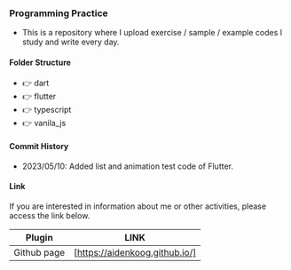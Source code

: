 ### Programming Practice

- This is a repository where I upload exercise / sample / example codes I study and write every day.

#### Folder Structure

- 👉 dart
- 👉 flutter
- 👉 typescript
- 👉 vanila_js

#### Commit History

- 2023/05/10: Added list and animation test code of Flutter.

#### Link

If you are interested in information about me or other activities, please access the link below.

| Plugin      | LINK                           |
| ----------- | ------------------------------ |
| Github page | [https://aidenkoog.github.io/] |
